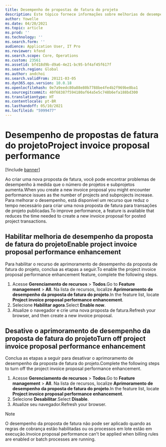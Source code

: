 ```yaml
---
title: Desempenho de propostas de fatura do projeto
description: Este tópico fornece informações sobre melhorias de desempenho para propostas de fatura do projeto.
author: Yowelle
ms.date: 04/20/2021
ms.topic: article
ms.prod: ''
ms.technology: ''
ms.search.form: ''
audience: Application User, IT Pro
ms.reviewer: kfend
ms.search.scope: Core, Operations
ms.custom: 23561
ms.assetid: bfd18d9b-d9a6-4e21-bc95-bf4af45f617f
ms.search.region: Global
ms.author: andchoi
ms.search.validFrom: 20121-03-05
ms.dyn365.ops.version: 10.0.18
ms.openlocfilehash: 0e7a9eedc80a88e80b7788be4fe4b2f969be8ba1
ms.sourcegitcommit: 40f68387f594180af64a5e5c748b6efa188bd300
ms.translationtype: HT
ms.contentlocale: pt-BR
ms.lasthandoff: 05/10/2021
ms.locfileid: "5999477"
---
```

# <a name="project-invoice-proposal-performance"></a><span data-ttu-id="83928-103">Desempenho de propostas de fatura do projeto</span><span class="sxs-lookup"><span data-stu-id="83928-103">Project invoice proposal performance</span></span>

[!include [banner](../includes/banner.md)]

<span data-ttu-id="83928-104">Ao criar uma nova proposta de fatura, você pode encontrar problemas de desempenho à medida que o número de projetos e subprojetos aumenta.</span><span class="sxs-lookup"><span data-stu-id="83928-104">When you create a new invoice proposal you might encounter performance issues as the number of projects and subprojects increase.</span></span> <span data-ttu-id="83928-105">Para melhorar o desempenho, está disponível um recurso que reduz o tempo necessário para criar uma nova proposta de fatura para transações de projeto publicadas.</span><span class="sxs-lookup"><span data-stu-id="83928-105">To improve performance, a feature is available that reduces the time needed to create a new invoice proposal for posted project transactions.</span></span>

## <a name="enable-project-invoice-proposal-performance-enhancement"></a><span data-ttu-id="83928-106">Habilitar melhoria de desempenho da proposta de fatura do projeto</span><span class="sxs-lookup"><span data-stu-id="83928-106">Enable project invoice proposal performance enhancement</span></span>
<span data-ttu-id="83928-107">Para habilitar o recurso de aprimoramento de desempenho da proposta de fatura do projeto, conclua as etapas a seguir.</span><span class="sxs-lookup"><span data-stu-id="83928-107">To enable the project invoice proposal performance enhancement feature, complete the following steps.</span></span>

1.  <span data-ttu-id="83928-108">Acesse **Gerenciamento de recursos** > **Todos**.</span><span class="sxs-lookup"><span data-stu-id="83928-108">Go to **Feature management** > **All**.</span></span> <span data-ttu-id="83928-109">Na lista de recursos, localize **Aprimoramento de desempenho da proposta de fatura do projeto**.</span><span class="sxs-lookup"><span data-stu-id="83928-109">In the feature list, locate **Project invoice proposal performance enhancement**.</span></span>
2.  <span data-ttu-id="83928-110">Selecione **Habilitar agora**.</span><span class="sxs-lookup"><span data-stu-id="83928-110">Select **Enable now**.</span></span>
3.  <span data-ttu-id="83928-111">Atualize o navegador e crie uma nova proposta de fatura.</span><span class="sxs-lookup"><span data-stu-id="83928-111">Refresh your browser, and then create a new invoice proposal.</span></span>

## <a name="turn-off-project-invoice-proposal-performance-enhancement"></a><span data-ttu-id="83928-112">Desative o aprimoramento de desempenho da proposta de fatura do projeto</span><span class="sxs-lookup"><span data-stu-id="83928-112">Turn off project invoice proposal performance enhancement</span></span>
<span data-ttu-id="83928-113">Conclua as etapas a seguir para desativar o aprimoramento de desempenho da proposta de fatura do projeto.</span><span class="sxs-lookup"><span data-stu-id="83928-113">Complete the following steps to turn off the project invoice proposal performance enhancement.</span></span>

1.  <span data-ttu-id="83928-114">Acesse **Gerenciamento de recursos** > **Todos**.</span><span class="sxs-lookup"><span data-stu-id="83928-114">Go to **Feature management** > **All**.</span></span> <span data-ttu-id="83928-115">Na lista de recursos, localize **Aprimoramento de desempenho da proposta de fatura do projeto**.</span><span class="sxs-lookup"><span data-stu-id="83928-115">In the feature list, locate **Project invoice proposal performance enhancement**.</span></span>
2.  <span data-ttu-id="83928-116">Selecione **Desabilitar**.</span><span class="sxs-lookup"><span data-stu-id="83928-116">Select **Disable**.</span></span>
3.  <span data-ttu-id="83928-117">Atualize seu navegador.</span><span class="sxs-lookup"><span data-stu-id="83928-117">Refresh your browser.</span></span>

> [!NOTE]
> <span data-ttu-id="83928-118">O desempenho da proposta de fatura não pode ser aplicado quando as regras de cobrança estão habilitadas ou os processos em lote estão em execução.</span><span class="sxs-lookup"><span data-stu-id="83928-118">Invoice proposal performance can't be applied when billing rules are enabled or batch processes are running.</span></span>
